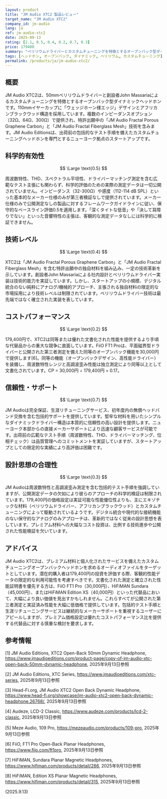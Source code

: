 ```yaml
---
layout: product
title: "JM Audio XTC2 製品レビュー"
target_name: "JM Audio XTC2"
company_id: jm-audio
lang: ja
ref: jm-audio-xtc2
date: 2025-09-13
rating: [2.1, 0.5, 0.4, 0.2, 0.7, 0.3]
price: 179400
summary: "ベリリウムドライバーとカスタムチューニングを特徴とするオープンバック型ダイナミックヘッドホン。測定データの公開がなく、大幅に安価な代替品が利用可能なためコストパフォーマンスが劣悪。"
tags: [ヘッドホン, オープンバック, ダイナミック, ベリリウム, カスタムチューニング]
permalink: /products/ja/jm-audio-xtc2/
---
```


## 概要

JM Audio XTC2は、50mmベリリウムドライバーと創設者John Massariaによるカスタムチューニングを特徴とするオープンバック型ダイナミックヘッドホンです。110mmイヤーカップに「ウェッジホーン様エッジ」デザインとアフリカンブラックウッド構造を採用しています。複数のインピーダンスオプション（32Ω、64Ω、300Ω）で提供され、特許出願中の「JM Audio Fractal Porous Graphene Carbon」と「JM Audio Fractal Fiberglass Mesh」技術を含みます。JM Audio Editionsは、出荷前の包括的なテスト手順を備えたカスタムチューニングヘッドホンを専門とするニューヨーク拠点のスタートアップです。

## 科学的有効性

$$ \Large \text{0.5} $$

周波数特性、THD、スペクトラル平坦性、ドライバーマッチング測定を含む広範なテスト主張にも関わらず、科学的評価のための実際の測定データは一切公開されていません。インピーダンス（32-300Ω）や感度（112-114 dB SPL）といった基本的なメーカー仕様のみが第三者検証なしで提供されています。メーカー仕様のみで公開測定なしの製品に対するフレームワークガイドラインに従い、保守的なベースライン評価0.5を適用します。「深くタイトな低音」や「決して耳障りでない」といった音響特性の主張は、客観的な測定データなしには科学的に検証できません。

## 技術レベル

$$ \Large \text{0.4} $$

XTC2は「JM Audio Fractal Porous Graphene Carbon」と「JM Audio Fractal Fiberglass Mesh」を含む特許出願中の独自材料を組み込み、一定の技術革新を示しています。創設者John Massariaによる社内設計とベリリウムドライバー実装は技術的能力を実証しています。しかし、スタートアップの小規模、デジタル統合のない純粋にアナログ/機械的アプローチ、主張される独自材料の限定的な市場採用により技術レベルは制限されています。ベリリウムドライバー技術は最先端ではなく確立された実装を表しています。

## コストパフォーマンス

$$ \Large \text{0.2} $$

179,400円で、XTC2は同等または優れた文書化された性能を提供するより手頃な代替品からの重大な競争に直面しています。FiiO FT1 Proは、平面磁界型ドライバーと公開された第三者測定を備えた同等のオープンバック機能を30,000円で提供します[6]。同等の機能（オープンバックデザイン、高性能ドライバー）を装備し、周波数特性レンジと高調波歪み性能は独立測定により同等以上として文書化されています。CP = 30,000円 ÷ 179,400円 = 0.17。

## 信頼性・サポート

$$ \Large \text{0.7} $$

JM Audioは完全保証、生涯リチューニングサービス、初年度内の無償ヘッドバンド交換を含む包括的サポートを提供しています。堅牢な材料を用いたシンプルなダイナミックドライバー構造は本質的に信頼性の高い設計を提供します。ニューヨーク本部からの直接メーカーサポートにより迅速な顧客サービスが可能です。出荷前の広範なテスト手順（周波数特性、THD、ドライバーマッチング、位相チェック）は品質管理へのコミットメントを実証していますが、スタートアップとしての限定的な実績により高評価は困難です。

## 設計思想の合理性

$$ \Large \text{0.3} $$

JM Audioは周波数特性と高調波歪み測定を含む包括的テスト手順を強調していますが、公開測定データの欠如により彼らのアプローチの科学的検証は制限されています。179,400円の価格設定は実証可能な性能優位性よりも、主にエキゾチックな材料（ベリリウムドライバー、アフリカンブラックウッド）とカスタムチューニングによって駆動されているようです。デジタル統合や現代的な接続機能のない保守的なアナログのみアプローチは、革新的ではなく従来の設計思想を表しています。プレミアム材料への大幅なコスト投資は、比例する技術進歩や公開された性能検証を欠いています。

## アドバイス

JM Audio XTC2は、プレミアム材料と個人化されたサービスを備えたカスタムチューニングオープンバックヘッドホンを求めるオーディオファイルをターゲットとしています。潜在的購入者は179,400円の投資を評価する際、客観的性能データの限定的な利用可能性を考慮すべきです。文書化された測定と確立された性能証明書を優先する方は、FiiO FT1 Pro（30,000円）、HiFiMAN Sundara（45,000円）、またはHiFiMAN Edition XS（40,000円）といった代替品において、大幅により良い価値を見出すかもしれません。これらすべてが公開された第三者測定と実証済み性能を大幅に低価格で提供しています。包括的テスト手順と生涯リチューニングサービスは継続的なメーカーサポートを重視するユーザーにアピールしますが、プレミアム価格設定は優れたコストパフォーマンス比を提供する代替品に対する慎重な検討を要求します。

## 参考情報

[1] JM Audio Editions, XTC2 Open-Back 50mm Dynamic Headphone, https://www.jmaudioeditions.com/product-page/copy-of-jm-audio-xtc-open-back-50mm-dynamic-headphone, 2025年9月13日参照

[2] JM Audio Editions, XTC Series, https://www.jmaudioeditions.com/xtc-series, 2025年9月13日参照

[3] Head-Fi.org, JM Audio XTC2 Open Back Dynamic Headphone, https://www.head-fi.org/showcase/jm-audio-xtc2-open-back-dynamic-headphone.26768/, 2025年9月13日参照

[4] Audeze, LCD-2 Classic, https://www.audeze.com/products/lcd-2-classic, 2025年9月13日参照

[5] Meze Audio, 109 Pro, https://mezeaudio.com/products/109-pro, 2025年9月13日参照

[6] FiiO, FT1 Pro Open-Back Planar Headphones, https://www.fiio.com/ft1pro, 2025年9月13日参照

[7] HiFiMAN, Sundara Planar Magnetic Headphones, https://www.hifiman.com/products/detail/286, 2025年9月13日参照

[8] HiFiMAN, Edition XS Planar Magnetic Headphones, https://www.hifiman.com/products/detail/315, 2025年9月13日参照

(2025.9.13)